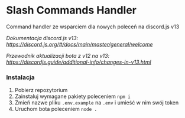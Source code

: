 # Slash Commands Handler

Command handler ze wsparciem dla nowych poleceń na discord.js v13

*Dokumentacja discord.js v13: https://discord.js.org/#/docs/main/master/general/welcome*

*Przewodnik aktualizacji bota z v12 na v13: https://discordjs.guide/additional-info/changes-in-v13.html*

### Instalacja
1.  Pobierz repozytorium
2.  Zainstaluj wymagane pakiety poleceniem `npm i`
3.  Zmień nazwe pliku `.env.example` na `.env` i umieść w nim swój token
4.  Uruchom bota poleceniem `node .`
